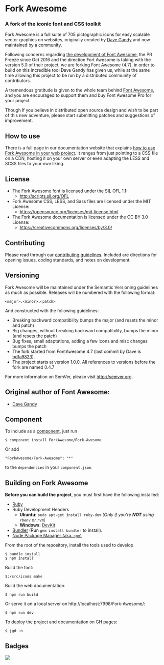 # Fork Awesome
### A fork of the iconic font and CSS toolkit

Fork Awesome is a full suite of 705 pictographic icons for easy scalable vector graphics on websites, originally created by [Dave Gandy](https://twitter.com/davegandy) and now maintained by a community.

Following concerns regarding [the development of Font Awesome](https://github.com/FortAwesome/Font-Awesome/issues/12199#issuecomment-362919956), the PR Freeze since Oct 2016 and the direction Fort Awesome is taking with the version 5.0 of their project, we are forking Font Awesome (4.7), in order to build on this incredible tool Dave Gandy has given us, while at the same time allowing this project to be run by a distributed community of contributors.

A tremendous gratitude is given to the whole team behind [Font Awesome](https://fontawesome.com), and you are encouraged to support them and buy Font Awesome Pro for your project.

Though If you believe in distributed open source design and wish to be part of this new adventure, please start submitting patches and suggestions of improvement.

## How to use
There is a full page in our documentation website that explains [how to use Fork Awesome in your web project](http://forkawesome.github.io/Fork-Awesome/get-started/). It ranges from just pointing to a CSS file on a CDN, hosting it on your own server or even adapting the LESS and SCSS files to your own liking.

## License
- The Fork Awesome font is licensed under the SIL OFL 1.1:
  - http://scripts.sil.org/OFL
- Fork Awesome CSS, LESS, and Sass files are licensed under the MIT License:
  - https://opensource.org/licenses/mit-license.html
- The Fork Awesome documentation is licensed under the CC BY 3.0 License:
  - https://creativecommons.org/licenses/by/3.0/

## Contributing

Please read through our [contributing guidelines](https://github.com/ForkAwesome/Fork-Awesome/blob/master/CONTRIBUTING.md).
Included are directions for opening issues, coding standards, and notes on development.

## Versioning

Fork Awesome will be maintained under the Semantic Versioning guidelines as much as possible. Releases will be numbered
with the following format:

`<major>.<minor>.<patch>`

And constructed with the following guidelines:

* Breaking backward compatibility bumps the major (and resets the minor and patch)
* Big changes, without breaking backward compatibility, bumps the minor (and resets the patch)
* Bug fixes, small adaptations, adding a few icons and misc changes bumps the patch
* The fork started from FontAwesome 4.7 (last commit by Dave is [bdfa9823](https://github.com/ForkAwesome/Fork-Awesome/commits/master?after=b0bc8f6fb74e05c987ef7ce1525cd3ab8390a1c3+69)).
* The project starts at version 1.0.0. All references to versions before the fork are named 0.4.7

For more information on SemVer, please visit http://semver.org.

## Original author of Font Awesome:
- [Dave Gandy](https://github.com/davegandy)

## Component
To include as a [component](https://github.com/componentjs/component), just run

    $ component install ForkAwesome/Fork-Awesome

Or add

    "ForkAwesome/Fork-Awesome": "*"

to the `dependencies` in your `component.json`.

## Building on Fork Awesome

**Before you can build the project**, you must first have the following installed:

- [Ruby](https://www.ruby-lang.org/en/)
- Ruby Development Headers
  - **Ubuntu:** `sudo apt-get install ruby-dev` *(Only if you're __NOT__ using `rbenv` or `rvm`)*
  - **Windows:** [DevKit](http://rubyinstaller.org/)
- [Bundler](http://bundler.io/) (Run `gem install bundler` to install).
- [Node Package Manager (aka. `npm`)](https://docs.npmjs.com/getting-started/installing-node)

From the root of the repository, install the tools used to develop.

    $ bundle install
    $ npm install

Build the font:

    $:/src/icons make

Build the web documentation:

    $ npm run build

Or serve it on a local server on http://localhost:7998/Fork-Awesome/:

    $ npm run dev

To deploy the project and documentation on GH pages:

    $ jgd -n

## Badges

[![](https://data.jsdelivr.com/v1/package/npm/fork-awesome/badge)](https://www.jsdelivr.com/package/npm/fork-awesome)

